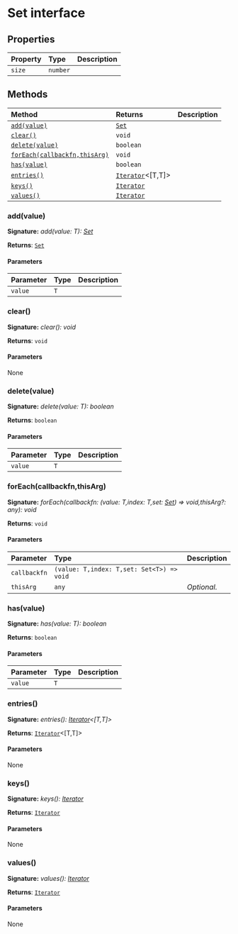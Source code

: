 # Set interface










## Properties

| Property	   | Type	| Description|
|:-------------|:-------|:-----------|
|`size`      | `number` |  |




## Methods

| Method	   |  Returns	| Description|
|:-------------|:-------|:-----------|
|[`add(value)`](#addvalue)      | [`Set`](targetLink)<T> |  |
|[`clear()`](#clear)      | `void` |  |
|[`delete(value)`](#deletevalue)      | `boolean` |  |
|[`forEach(callbackfn,thisArg)`](#foreachcallbackfnthisarg)      | `void` |  |
|[`has(value)`](#hasvalue)      | `boolean` |  |
|[`entries()`](#entries)      | [`Iterator`](targetLink)<[T,T]> |  |
|[`keys()`](#keys)      | [`Iterator`](targetLink)<T> |  |
|[`values()`](#values)      | [`Iterator`](targetLink)<T> |  |




### add(value)



**Signature:** _add(value: T): [Set](../es6-collections/set.md)<T>_

**Returns**: [`Set`](targetLink)<T>



#### Parameters


| Parameter	   | Type    | Description |
|:-------------|:---------------|:------------|
| `value`    | `T` |  |


### clear()



**Signature:** _clear(): void_

**Returns**: `void`



#### Parameters
None


### delete(value)



**Signature:** _delete(value: T): boolean_

**Returns**: `boolean`



#### Parameters


| Parameter	   | Type    | Description |
|:-------------|:---------------|:------------|
| `value`    | `T` |  |


### forEach(callbackfn,thisArg)



**Signature:** _forEach(callbackfn: (value: T,index: T,set: [Set](../es6-collections/set.md)<T>) => void,thisArg?: any): void_

**Returns**: `void`



#### Parameters


| Parameter	   | Type    | Description |
|:-------------|:---------------|:------------|
| `callbackfn`    | `(value: T,index: T,set: Set<T>) => void` |  |
| `thisArg`    | `any` | _Optional._ |


### has(value)



**Signature:** _has(value: T): boolean_

**Returns**: `boolean`



#### Parameters


| Parameter	   | Type    | Description |
|:-------------|:---------------|:------------|
| `value`    | `T` |  |


### entries()



**Signature:** _entries(): [Iterator](../es6-collections/iterator.md)<[T,T]>_

**Returns**: [`Iterator`](targetLink)<[T,T]>



#### Parameters
None


### keys()



**Signature:** _keys(): [Iterator](../es6-collections/iterator.md)<T>_

**Returns**: [`Iterator`](targetLink)<T>



#### Parameters
None


### values()



**Signature:** _values(): [Iterator](../es6-collections/iterator.md)<T>_

**Returns**: [`Iterator`](targetLink)<T>



#### Parameters
None

